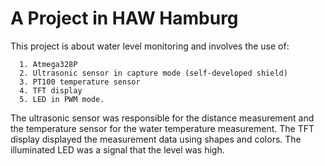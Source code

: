 # A Project in HAW Hamburg
This project is about water level monitoring and involves the use of:


      1. Atmega328P
      2. Ultrasonic sensor in capture mode (self-developed shield)
      3. PT100 temperature sensor
      4. TFT display
      5. LED in PWM mode.

The ultrasonic sensor was responsible for the distance measurement and the temperature sensor for the water temperature measurement. The TFT display displayed the measurement data using shapes and colors. The illuminated LED was a signal that the level was high.
